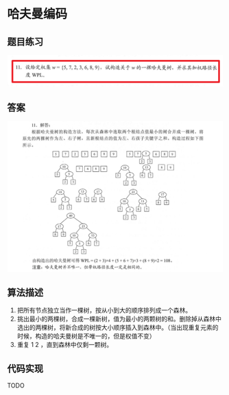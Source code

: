 # 哈夫曼编码



## 题目练习

![image-20200904202920312](img/image-20200904202920312.png)

## 答案

![image-20200904210309919](img/image-20200904210309919.png)

## 算法描述

1. 把所有节点独立当作一棵树，按从小到大的顺序排列成一个森林。
2. 挑出最小的两棵树，合成一棵新树，值为最小的两颗树的和。删除掉从森林中选出的两棵树，将新合成的树按大小顺序插入到森林中。（当出现重复元素的时候，构造的哈夫曼树是不唯一的，但是权值不变）
3. 重复 1 2 ，直到森林中仅剩一颗树。

## 代码实现

TODO


